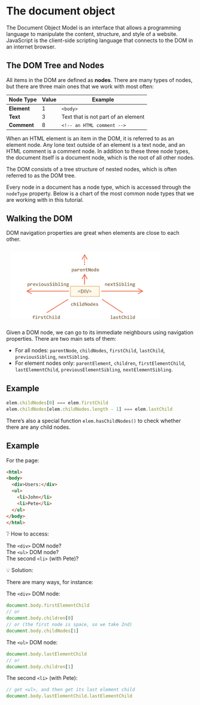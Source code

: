# The document object

The Document Object Model is an interface that allows a programming language to manipulate the content, structure, and style of a website. JavaScript is the client-side scripting language that connects to the DOM in an internet browser.

## The DOM Tree and Nodes

All items in the DOM are defined as **nodes**. There are many types of nodes, but there are three main ones that we work with most often:

| Node Type   | Value | Example                             |
| ----------- | ----- | ----------------------------------- |
| **Element** | 1     | `<body>`                            |
| **Text**    | 3     | Text that is not part of an element |
| **Comment** | 8     | `<!-- an HTML comment -->`          |

When an HTML element is an item in the DOM, it is referred to as an element node. Any lone text outside of an element is a text node, and an HTML comment is a comment node. In addition to these three node types, the document itself is a document node, which is the root of all other nodes.

The DOM consists of a tree structure of nested nodes, which is often referred to as the DOM tree.

Every node in a document has a node type, which is accessed through the `nodeType` property. Below is a chart of the most common node types that we are working with in this tutorial.

## Walking the DOM

DOM navigation properties are great when elements are close to each other.

<img src="resources/dom.png" style="padding:10px;" width="400px">

Given a DOM node, we can go to its immediate neighbours using navigation properties. There are two main sets of them:

- For all nodes: `parentNode`, `childNodes`, `firstChild`, `lastChild`, `previousSibling`, `nextSibling`.
- For element nodes only: `parentElement`, `children`, `firstElementChild`, `lastElementChild`, `previousElementSibling`, `nextElementSibling`.

## Example

```javascript
elem.childNodes[0] === elem.firstChild
elem.childNodes[elem.childNodes.length - 1] === elem.lastChild
```

There’s also a special function `elem.hasChildNodes()` to check whether there are any child nodes.

## Example

For the page:

```html
<html>
<body>
  <div>Users:</div>
  <ul>
    <li>John</li>
    <li>Pete</li>
  </ul>
</body>
</html>
```

❔ How to access:

The `<div>` DOM node?<br>
The `<ul>` DOM node?<br>
The second `<li>` (with Pete)?<br>

💡 Solution:

There are many ways, for instance:

The `<div>` DOM node:

```javascript
document.body.firstElementChild
// or
document.body.children[0]
// or (the first node is space, so we take 2nd)
document.body.childNodes[1]
```

The `<ul>` DOM node:

```javascript
document.body.lastElementChild
// or
document.body.children[1]
```

The second `<li>` (with Pete):

```javascript
// get <ul>, and then get its last element child
document.body.lastElementChild.lastElementChild
```
